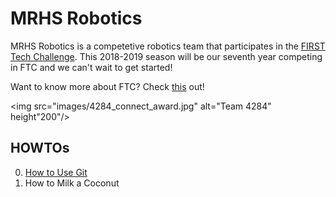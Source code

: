 # MRHS Robotics

MRHS Robotics is a competetive robotics team that participates in the [FIRST Tech Challenge](https://www.firstinspires.org/robotics/ftc).  This 2018-2019 season will be our seventh year competing in FTC and we can't wait to get started! 

Want to know more about FTC?  Check [this](https://youtu.be/TLEvZgHWnrk) out!

<img src="images/4284_connect_award.jpg" alt="Team 4284" height"200"/>

## HOWTOs

0. [How to Use Git](howtos/howto_git.md)
0. How to Milk a Coconut